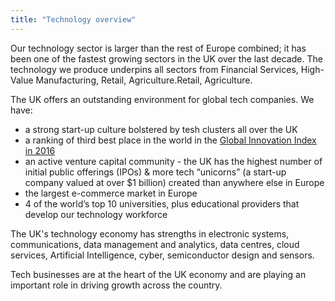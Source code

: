 ```yaml
---
title: "Technology overview"
---
```


Our technology sector is larger than the rest of Europe combined; it has been one of the fastest growing sectors in the UK over the last decade.  The technology we produce underpins all sectors from Financial Services, High-Value Manufacturing, Retail, Agriculture.Retail, Agriculture. 
 
The UK offers an outstanding environment for global tech companies.  We have:
 
- a strong start-up culture bolstered by tesh clusters all over the UK
- a ranking of third best place in the world in the  [Global Innovation Index in 2016](https://www.globalinnovationindex.org/analysis-indicator)
- an active venture capital community  - the UK has the highest number of initial public offerings (IPOs) & more tech “unicorns” (a start-up company valued at over $1 billion) created than anywhere else in Europe
- the largest e-commerce market in Europe
- 4 of the world’s top 10 universities, plus educational providers that develop our technology workforce
 
The UK's technology economy has strengths in electronic systems, communications, data management and analytics, data centres, cloud services, Artificial Intelligence, cyber, semiconductor design and sensors.  
 
Tech businesses are at the heart of the UK economy and are playing an important role in driving growth across the country.
